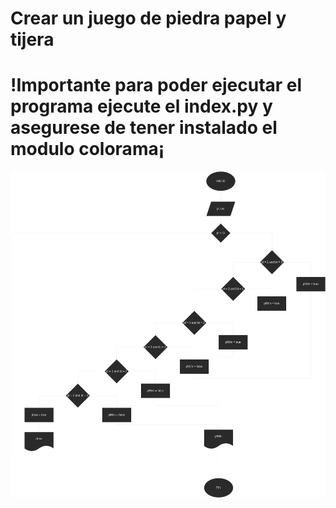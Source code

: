 # Crear un juego de piedra papel y tijera
# !Importante para poder ejecutar el programa ejecute el index.py y asegurese de tener instalado el modulo colorama¡
![Diagrama](Diagrama_piedra_papel_tijera.drawio.png)
